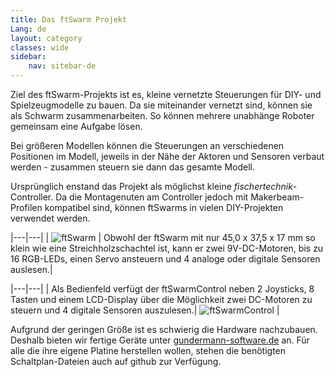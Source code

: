 ```yaml
---
title: Das ftSwarm Projekt
Lang: de
layout: category
classes: wide
sidebar:
    nav: sitebar-de
---
```


Ziel des ftSwarm-Projekts ist es, kleine vernetzte Steuerungen für DIY- und Spielzeugmodelle zu bauen. Da sie miteinander vernetzt sind, können sie als Schwarm zusammenarbeiten. So können mehrere unabhänge Roboter gemeinsam eine Aufgabe lösen. 

Bei größeren Modellen können die Steuerungen an verschiedenen Positionen im Modell, jeweils in der Nähe der Aktoren und Sensoren verbaut werden - zusammen steuern sie dann das gesamte Modell.

Ursprünglich enstand das Projekt als möglichst kleine *fischertechnik*-Controller. Da die Montagenuten am Controller jedoch mit Makerbeam-Profilen kompatibel sind, können ftSwarms in vielen DIY-Projekten verwendet werden.

<style>
td, th {
    border: none!important;
}
</style>

|---|---|
| ![ftSwarm](/assets/img/ftSwarm_small.png) | Obwohl der ftSwarm mit nur 45,0 x 37,5 x 17 mm so klein wie eine Streichholzschachtel ist, kann er zwei 9V-DC-Motoren, bis zu 16 RGB-LEDs, einen Servo ansteuern und 4 analoge oder digitale Sensoren auslesen.|

|---|---|
| Als Bedienfeld verfügt der ftSwarmControl neben 2 Joysticks, 8 Tasten und einem LCD-Display über die Möglichkeit zwei DC-Motoren zu steuern und 4 digitale Sensoren auszulesen.| ![ftSwarmControl](/assets/img/ftSwarmControl_small.png) | 

Aufgrund der geringen Größe ist es schwierig die Hardware nachzubauen. Deshalb bieten wir fertige Geräte unter [gundermann-software.de](https://gundermann-software.de/) an. Für alle die ihre eigene Platine herstellen wollen, stehen die benötigten Schaltplan-Dateien auch auf github zur Verfügung.

